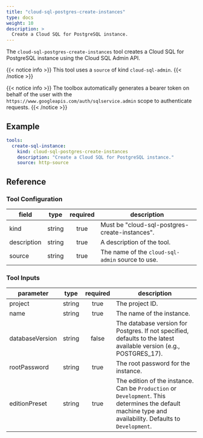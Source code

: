 ```yaml
---
title: "cloud-sql-postgres-create-instances"
type: docs
weight: 10
description: >
  Create a Cloud SQL for PostgreSQL instance.
---
```


The `cloud-sql-postgres-create-instances` tool creates a Cloud SQL for PostgreSQL instance using the Cloud SQL Admin API.

{{< notice info >}}
This tool uses a `source` of kind `cloud-sql-admin`.
{{< /notice >}}

{{< notice info >}}
The toolbox automatically generates a bearer token on behalf of the user with the `https://www.googleapis.com/auth/sqlservice.admin` scope to authenticate requests.
{{< /notice >}}

## Example

```yaml
tools:
  create-sql-instance:
    kind: cloud-sql-postgres-create-instances
    description: "Create a Cloud SQL for PostgreSQL instance."
    source: http-source
```

## Reference

### Tool Configuration

| **field**   | **type** | **required** | **description**                                                                                                  |
| ----------- | :------: | :----------: | ---------------------------------------------------------------------------------------------------------------- |
| kind        |  string  |     true     | Must be "cloud-sql-postgres-create-instances".                                                                   |
| description |  string  |     true     | A description of the tool.                                                                                       |
| source      |  string  |     true     | The name of the `cloud-sql-admin` source to use.                                                                 |

### Tool Inputs

| **parameter**     | **type** | **required** | **description**                                                                                                                                                    |
| ----------------- | :------: | :----------: | ------------------------------------------------------------------------------------------------------------------------------------------------------------------ |
| project           |  string  |     true     | The project ID.                                                                                                                                                    |
| name              |  string  |     true     | The name of the instance.                                                                                                                                          |
| databaseVersion   |  string  |    false     | The database version for Postgres. If not specified, defaults to the latest available version (e.g., POSTGRES_17).                                                   |
| rootPassword      |  string  |     true     | The root password for the instance.                                                                                                                                |
| editionPreset     |  string  |     true     | The edition of the instance. Can be `Production` or `Development`. This determines the default machine type and availability. Defaults to `Development`.             |
